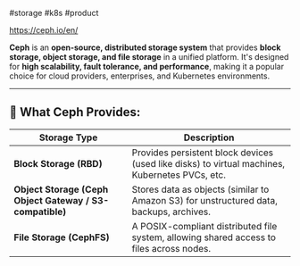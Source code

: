 #storage #k8s #product 

https://ceph.io/en/

**Ceph** is an **open-source, distributed storage system** that provides **block storage, object storage, and file storage** in a unified platform. It's designed for **high scalability, fault tolerance, and performance**, making it a popular choice for cloud providers, enterprises, and Kubernetes environments.

---

## 🔹 What Ceph Provides:

| Storage Type                                             | Description                                                                                    |
| -------------------------------------------------------- | ---------------------------------------------------------------------------------------------- |
| **Block Storage (RBD)**                                  | Provides persistent block devices (used like disks) to virtual machines, Kubernetes PVCs, etc. |
| **Object Storage (Ceph Object Gateway / S3-compatible)** | Stores data as objects (similar to Amazon S3) for unstructured data, backups, archives.        |
| **File Storage (CephFS)**                                | A POSIX-compliant distributed file system, allowing shared access to files across nodes.       |